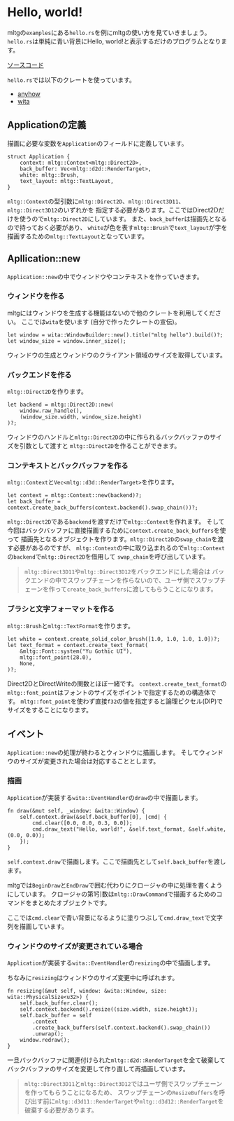 # Hello, world!

mltgの`examples`にある`hello.rs`を例にmltgの使い方を見ていきましょう。
`hello.rs`は単純に青い背景にHello, world!と表示するだけのプログラムとなります。

[ソースコード](https://github.com/LNSEAB/mltg/blob/master/mltg/examples/hello.rs)

`hello.rs`では以下のクレートを使っています。

* [anyhow](https://crates.io/crates/anyhow)
* [wita](https://crates.io/crates/wita)

## Applicationの定義

描画に必要な変数を`Application`のフィールドに定義しています。

```rust,ignore
struct Application {
    context: mltg::Context<mltg::Direct2D>,
    back_buffer: Vec<mltg::d2d::RenderTarget>,
    white: mltg::Brush,
    text_layout: mltg::TextLayout,
}
```

`mltg::Context`の型引数に`mltg::Direct2D`、`mltg::Direct3D11`、`mltg::Direct3D12`のいずれかを
指定する必要があります。ここではDirect2Dだけを使うので`mltg::Direct2D`にしています。
また、`back_buffer`は描画先となるので持っておく必要があり、
`white`が色を表す`mltg::Brush`で`text_layout`が字を描画するための`mltg::TextLayout`となっています。


## Apllication::new

`Application::new`の中でウィンドウやコンテキストを作っていきます。

### ウィンドウを作る

mltgにはウィンドウを生成する機能はないので他のクレートを利用してください。
ここでは`wita`を使います (自分で作ったクレートの宣伝)。

```rust,ignore
let window = wita::WindowBuilder::new().title("mltg hello").build()?;
let window_size = window.inner_size();
```

ウィンドウの生成とウィンドウのクライアント領域のサイズを取得しています。

### バックエンドを作る

`mltg::Direct2D`を作ります。

```rust,ignore
let backend = mltg::Direct2D::new(
    window.raw_handle(),
    (window_size.width, window_size.height)
)?;
```

ウィンドウのハンドルと`mltg::Direct2D`の中に作られるバックバッファのサイズを引数として渡すと
`mltg::Direct2D`を作ることができます。

### コンテキストとバックバッファを作る

`mltg::Context`と`Vec<mltg::d3d::RenderTarget>`を作ります。

```rust,ignore
let context = mltg::Context::new(backend)?;
let back_buffer = context.create_back_buffers(context.backend().swap_chain())?;
```

`mltg::Direct2D`である`backend`を渡すだけで`mltg::Context`を作れます。
そして今回はバックバッファに直接描画するために`context.create_back_buffers`を使って
描画先となるオブジェクトを作ります。`mltg::Direct2D`の`swap_chain`を渡す必要があるのですが、
`mltg::Context`の中に取り込まれるので`mltg::Context`の`backend`で`mltg::Direct2D`を借用して
`swap_chain`を呼び出しています。

> `mltg::Direct3D11`や`mltg::Direct3D12`をバックエンドにした場合は
> バックエンドの中でスワップチェーンを作らないので、ユーザ側でスワップチェーンを作って`create_back_buffers`に渡してもらうことになります。

### ブラシと文字フォーマットを作る

`mltg::Brush`と`mltg::TextFormat`を作ります。

```rust,ignore
let white = context.create_solid_color_brush([1.0, 1.0, 1.0, 1.0])?;
let text_format = context.create_text_format(
    &mltg::Font::system("Yu Gothic UI"),
    mltg::font_point(28.0),
    None,
)?;
```

Direct2DとDirectWriteの関数とほぼ一緒です。
`context.create_text_format`の`mltg::font_point`はフォントのサイズをポイントで指定するための構造体です。
`mltg::font_point`を使わず直接`f32`の値を指定すると論理ピクセル(DIP)でサイズをすることになります。

## イベント

`Application::new`の処理が終わるとウィンドウに描画します。
そしてウィンドウのサイズが変更された場合は対応することとします。

### 描画

`Application`が実装する`wita::EventHandler`の`draw`の中で描画します。

```rust,ignore
fn draw(&mut self, _window: &wita::Window) {
    self.context.draw(&self.back_buffer[0], |cmd| {
        cmd.clear([0.0, 0.0, 0.3, 0.0]);
        cmd.draw_text("Hello, world!", &self.text_format, &self.white, (0.0, 0.0));
    });
}
```

`self.context.draw`で描画します。ここで描画先として`self.back_buffer`を渡します。

mltgでは`BeginDraw`と`EndDraw`で囲む代わりにクロージャの中に処理を書くようにしています。
クロージャの第1引数は`mltg::DrawCommand`で描画するためのコマンドをまとめたオブジェクトです。

ここでは`cmd.clear`で青い背景になるように塗りつぶして`cmd.draw_text`で文字列を描画しています。

### ウィンドウのサイズが変更されている場合

`Application`が実装する`wita::EventHandler`の`resizing`の中で描画します。

ちなみに`resizing`はウィンドウのサイズ変更中に呼ばれます。

```rust,ignore
fn resizing(&mut self, window: &wita::Window, size: wita::PhysicalSize<u32>) {
    self.back_buffer.clear();
    self.context.backend().resize((size.width, size.height));
    self.back_buffer = self
        .context
        .create_back_buffers(self.context.backend().swap_chain())
        .unwrap();
    window.redraw();
}
```

一旦バックバッファに関連付けられた`mltg::d2d::RenderTarget`を全て破棄して
バックバッファのサイズを変更して作り直して再描画しています。

> `mltg::Direct3D11`と`mltg::Direct3D12`ではユーザ側でスワップチェーンを作ってもらうことになるため、
> スワップチェーンの`ResizeBuffers`を呼び出す前に`mltg::d3d11::RenderTarget`や`mltg::d3d12::RenderTarget`を
> 破棄する必要があります。